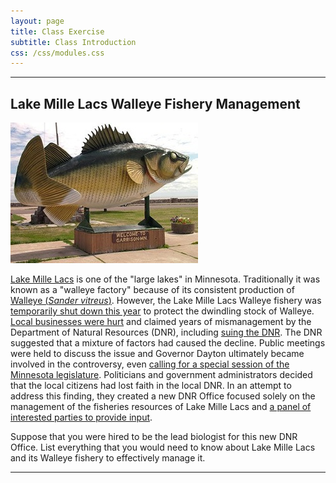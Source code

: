 ```yaml
---
layout: page
title: Class Exercise
subtitle: Class Introduction
css: /css/modules.css
---
```


----

## Lake Mille Lacs Walleye Fishery Management
<img class="img-right" src="../../img/MilleLacs-Walleye-Statue.jpg">

[Lake Mille Lacs](https://en.wikipedia.org/wiki/Mille_Lacs_Lake) is one of the "large lakes" in Minnesota. Traditionally it was known as a "walleye factory" because of its consistent production of [Walleye (*Sander vitreus*)](https://en.wikipedia.org/wiki/Walleye). However, the Lake Mille Lacs Walleye fishery was [temporarily shut down this year](http://www.startribune.com/dnr-closure-of-walleye-fishing-season-imminent-on-mille-lacs/320427622/#1) to protect the dwindling stock of Walleye. [Local businesses were hurt](http://www.mprnews.org/story/2015/08/31/dnr-mille-lacs) and claimed years of mismanagement by the Department of Natural Resources (DNR), including [suing the DNR](http://www.twincities.com/localnews/ci_25632529/minnesota-dnr-sued-over-management-lake-mille-lacs). The DNR suggested that a mixture of factors had caused the decline. Public meetings were held to discuss the issue and Governor Dayton ultimately became involved in the controversy, even [calling for a special session of the Minnesota legislature](http://www.mprnews.org/story/2015/07/28/millelacs-session). Politicians and government administrators decided that the local citizens had lost faith in the local DNR. In an attempt to address this finding, they created a new DNR Office focused solely on the management of the fisheries resources of Lake Mille Lacs and [a panel of interested parties to provide input](http://www.startribune.com/broad-based-advisory-committee-to-work-with-dnr-on-mille-lacs-issues/330985141/).

Suppose that you were hired to be the lead biologist for this new DNR Office. List everything that you would need to know about Lake Mille Lacs and its Walleye fishery to effectively manage it.

----
